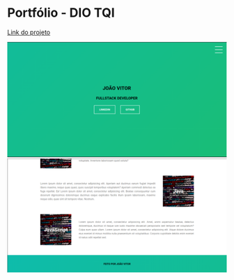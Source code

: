 # Portfólio - DIO TQI

[Link do projeto](https://joao-vitorg.github.io/dio/portifolio/)

![](.github/header.png)
![](.github/main.png)
